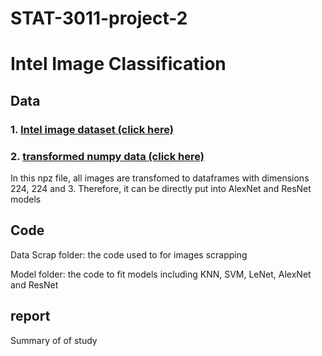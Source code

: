 # STAT-3011-project-2
# Intel Image Classification


## Data
### 1. [Intel image dataset (click here)](https://drive.google.com/drive/folders/1d2qrliP_gJa1TB0ReBa58_roT1rHxbI3?usp=sharing) 
### 2. [transformed numpy data (click here)](https://drive.google.com/drive/folders/1d2qrliP_gJa1TB0ReBa58_roT1rHxbI3?usp=sharing)
In this npz file, all images are transfomed to dataframes with dimensions 224, 224 and 3. Therefore, it can be directly put into AlexNet and ResNet models

## Code
Data Scrap folder: the code used to for images scrapping 

Model folder: the code to fit models including KNN, SVM, LeNet, AlexNet and ResNet

## report
Summary of of study
